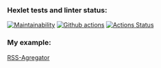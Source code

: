 ### Hexlet tests and linter status:
[![Maintainability](https://api.codeclimate.com/v1/badges/465f1f9e1829cca04728/maintainability)](https://codeclimate.com/github/KatherinaFed/frontend-project-lvl3/maintainability) [![Github actions](https://github.com/KatherinaFed/frontend-project-lvl3/actions/workflows/github-actions.yml/badge.svg)](https://github.com/KatherinaFed/frontend-project-lvl3/actions/workflows/github-actions.yml) [![Actions Status](https://github.com/KatherinaFed/frontend-project-lvl3/workflows/hexlet-check/badge.svg)](https://github.com/KatherinaFed/frontend-project-lvl3/actions)

### My example:
[RSS-Agregator](https://frontend-project-lvl3-6j76s4lrw-katherinafed.vercel.app)
